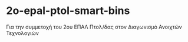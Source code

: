 # 2o-epal-ptol-smart-bins
Για την συμμετοχή του 2ου ΕΠΑΛ Πτολ/δας στον Διαγωνισμό Ανοιχτών Τεχνολογιών
